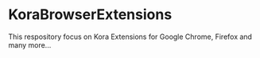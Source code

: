 # KoraBrowserExtensions
This respository focus on Kora Extensions for Google Chrome, Firefox and many more...

